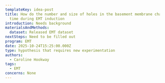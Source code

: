 ```yaml
---
templateKey: idea-post
title: How do the number and size of holes in the basement membrane change with
  time during EMT induction
introduction: Needs background
materialsAndMethods:
  dataset: Released EMT dataset
nextSteps: Need to be filled out
program: EMT
date: 2025-10-24T15:25:00.000Z
type: hypothesis that requires new experimentation
authors:
  - Caroline Hookway
tags:
  - EMT
concerns: None
---
```

